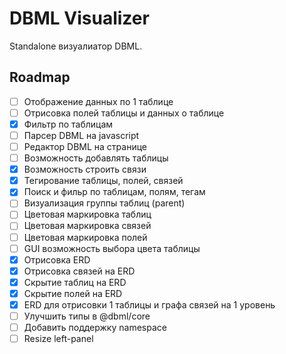 # DBML Visualizer

Standalone визуалиатор DBML.

## Roadmap
- [ ] Отображение данных по 1 таблице
- [ ] Отрисовка полей таблицы и данных о таблице
- [x] Фильтр по таблицам
- [ ] Парсер DBML на javascript
- [ ] Редактор DBML на странице
- [ ] Возможность добавлять таблицы
- [x] Возможность строить связи
- [x] Тегирование таблицы, полей, связей
- [x] Поиск и фильр по таблицам, полям, тегам
- [ ] Визуализация группы таблиц (parent)
- [ ] Цветовая маркировка таблиц
- [ ] Цветовая маркировка связей
- [ ] Цветовая маркировка полей
- [ ] GUI возможность выбора цвета таблицы
- [x] Отрисовка ERD
- [x] Отрисовка связей на ERD
- [x] Скрытие таблиц на ERD
- [x] Скрытие полей на ERD
- [x] ERD для отрисовки 1 таблицы и графа связей на 1 уровень
- [ ] Улучшить типы в @dbml/core
- [ ] Добавить поддержку namespace
- [ ] Resize left-panel
